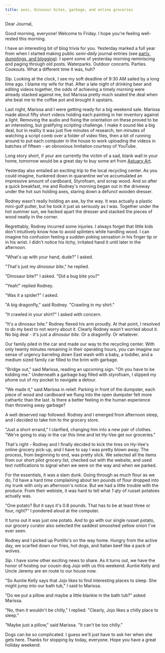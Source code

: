 ```yaml
---
title: axes, dinosaur bites, garbage, and online groceries
---
```


Dear Journal,

Good morning, everyone!  Welcome to Friday.  I hope you're feeling
well-rested this morning.

I have an interesting bit of blog trivia for you.  Yesterday marked a
full year from when I started making public _semi-daily_ journal
entries (see [party, dumplings, and blogging]).  I spent some of
yesterday morning reminiscing and paging through old posts.
Waterparks.  Outdoor concerts.  Parties.  Cookouts.  What a different
time it was, huh?

_Sip_.  Looking at the clock, I see my soft deadline of 9:30 AM sailed
by a long time ago.  I blame my wife for that.  After a late night of
drinking beer and editing videos together, the odds of achieving a
timely morning were already stacked against me, but Marissa pretty
much sealed the deal when she beat me to the coffee pot and brought it
upstairs.

Last night, Marissa and I were getting ready for a big weekend sale.
Marissa made about fifty short videos holding each painting in her
inventory against a light.  Removing the audio and fixing the
orientation on these proved to be an interesting, but gratifying
scripting challenge.  I make it sound like a big deal, but in reality
it was just five minutes of research, ten minutes of watching a script
comb over a folder of video files, then a bit of running around to put
each computer in the house to work uploading the videos in batches of
fifteen - an obnoxious limitation courtesy of YouTube.

Long story short, if your are currently the victim of a sad, blank
wall in your home, tomorrow would be a great day to buy some art from
[Astuary Art].

Yesterday also entailed an exciting trip to the local recycling
center.  As you could imagine, hunkered down in quarantine we've
accumulated an impressive amount of cardboard, Styrofoam, and scrap
wood.  And so after a quick breakfast, me and Rodney's morning began
out in the driveway under the hot sun holding axes, staring down a
defunct wooden dresser.

Rodney wasn't really holding an axe, by the way.  It was actually a
plastic mini-golf putter, but he took it just as seriously as I was.
Together under the hot summer sun, we hacked apart the dresser and
stacked the pieces of wood neatly in the corner.

Regrettably, Rodney incurred some injuries.  I always forget that
little kids don't intuitively know how to avoid splinters while
handling wood.  I can imagine his confusion feeling a sudden poking
sensation in his finger tip or in his wrist.  I didn't notice his
itchy, irritated hand it until later in the afternoon.

"What's up with your hand, dude?" I asked.

"That's just my _dinosaur bite_," he replied.

"Dinosaur bite?" I asked.  "Did a bug bite you?"

"Yeah!" replied Rodney.

"Was it a spider?" I asked.

"A big dragonfly," said Rodney.  "Crawling in my shirt."

"It crawled in your shirt?" I asked with concern.

"It's a dinosaur bite."  Rodney flexed his arm proudly.  At that
point, I resolved to do my best to not worry about it.  Clearly Rodney
wasn't worried about it.  No big deal - it's just a _dinosaur bite_.
Or a dragonfly.  Or whatever.

Our family piled in the car and made our way to the recycling center.
With only twenty minutes remaining in their operating hours, you can
imagine our sense of urgency barreling down East wash with a baby, a
toddler, and a medium sized family car filled to the brim with
garbage.

"Bridge out," said Marissa, reading an upcoming sign.  "Oh you have to
be kidding me."  Underneath a garbage bag filled with styrofoam, I
slipped my phone out of my pocket to navigate a detour.

"We made it," said Marissa in relief.  Parking in front of the
dumpster, each piece of wood and cardboard we flung into the open
dumpster felt more cathartic than the last.  Is there a better feeling
in the human experience than throwing away garbage?

A well deserved nap followed.  Rodney and I emerged from afternoon
sleep, and I decided to take him to the grocery store.

"Just a short errand," I clarified, changing him into a new pair of
clothes.  "We're going to stay in the car this time and let Hy-Vee get
our groceries."

That's right - Rodney and I finally decided to kick the tires on
Hy-Vee's online grocery pick-up, and I have to say I was pretty blown
away.  The process, from beginning to end, was pretty slick.  We
selected all the items from our short pilot grocery list, checked out
with the website, and used text notifications to signal when we were
on the way and when we parked.

For the essentials, it was a slam dunk.  Going through as much flour
as we do, I'd have a hard time complaining about ten pounds of flour
dropped into my trunk with only an afternoon's notice.  But we had a
little trouble with the produce.  From their webiste, it was hard to
tell what _1 qty_ of russet potatoes actually was.

"One potato?  But it says it's 0.8 pounds.  That has to be at least
three or four, right?" I pondered aloud at the computer.

It turns out it was just one potato.  And to go with our single russet
potato, our grocery curator also selected the saddest smooshed yellow
onion I've ever seen.

Rodney and I picked up Portillo's on the way home.  Hungry from the
active day, we scarfed down our fries, hot dogs, and Italian beef like
a pack of wolves.

_Sip_.  I have some other exciting news to share.  As it turns out, we
have the honor of hosting our cousin dog Jojo with us this weekend.
Auntie Kelly and Uncle Jeremy are en route to our house now.

"So Auntie Kelly says that Jojo likes to find interesting places to
sleep.  She might jump into our bath tub," I said to Marissa.

"Do we put a pillow and maybe a little blankie in the bath tub?" asked
Marissa.

"No, then it wouldn't be chilly," I replied.  "Clearly, Jojo likes a
chilly place to sleep."

"Maybe just a pillow," said Marissa.  "It can't be _too_ chilly."

Dogs can be so complicated.  I guess we'll just have to ask her when
she gets here.  Thanks for stopping by today, everyone.  Hope you have
a great holiday weekend.

[party, dumplings, and blogging]: https://www.alexrecker.com/2019-07-02.html
[Astuary Art]: https://www.astuaryart.com
